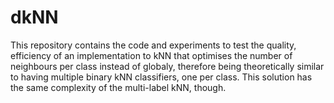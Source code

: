 # dkNN

This repository contains the code and experiments to test the quality, efficiency of an implementation to kNN that optimises the number of neighbours per class instead of globaly, therefore being theoretically similar to having multiple binary kNN classifiers, one per class. This solution has the same complexity of the multi-label kNN, though.
